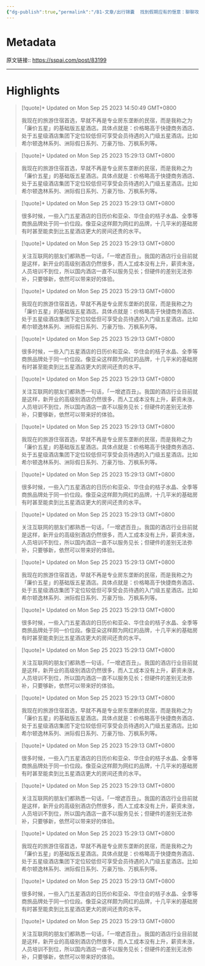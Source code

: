 ```yaml
---
{"dg-publish":true,"permalink":"/B1-文章/出行锦囊  找到假期应有的惬意：聊聊攻略规划与星级酒店 - 少数派/","tags":["工具效率/旅行"]}
---
```



# Metadata

原文链接:: https://sspai.com/post/83199

---

# Highlights

> [!quote]+ Updated on Mon Sep 25 2023 14:50:49 GMT+0800
>
> 我现在的旅游住宿首选，早就不再是专业房东垄断的民宿，而是我称之为「廉价五星」的基础版五星酒店。具体点就是：价格略高于快捷商务酒店、处于五星级酒店集团下定位较低但可享受会员待遇的入门级五星酒店。比如希尔顿逸林系列、洲际假日系列、万豪万怡、万枫系列等。

> [!quote]+ Updated on Mon Sep 25 2023 15:29:13 GMT+0800
>
> 我现在的旅游住宿首选，早就不再是专业房东垄断的民宿，而是我称之为「廉价五星」的基础版五星酒店。具体点就是：价格略高于快捷商务酒店、处于五星级酒店集团下定位较低但可享受会员待遇的入门级五星酒店。比如希尔顿逸林系列、洲际假日系列、万豪万怡、万枫系列等。

> [!quote]+ Updated on Mon Sep 25 2023 15:29:13 GMT+0800
>
> 很多时候，一些入门五星酒店的日历价和亚朵、华住会的桔子水晶、全季等商旅品牌处于同一价位段。像亚朵这样颇为网红的品牌，十几平米的基础房有时甚至能卖到比五星酒店更大的房间还贵的水平。

> [!quote]+ Updated on Mon Sep 25 2023 15:29:13 GMT+0800
>
> 关注互联网的朋友们都熟悉一句话，「一增遮百丑」。我国的酒店行业目前就是这样，新开业的高级别酒店仍然很多，而人工成本没有上升，薪资未涨，人员培训不到位，所以国内酒店一直不以服务见长；但硬件的差别无法弥补，只要够新，依然可以带来好的体验。

> [!quote]+ Updated on Mon Sep 25 2023 15:29:13 GMT+0800
>
> 我现在的旅游住宿首选，早就不再是专业房东垄断的民宿，而是我称之为「廉价五星」的基础版五星酒店。具体点就是：价格略高于快捷商务酒店、处于五星级酒店集团下定位较低但可享受会员待遇的入门级五星酒店。比如希尔顿逸林系列、洲际假日系列、万豪万怡、万枫系列等。

> [!quote]+ Updated on Mon Sep 25 2023 15:29:13 GMT+0800
>
> 很多时候，一些入门五星酒店的日历价和亚朵、华住会的桔子水晶、全季等商旅品牌处于同一价位段。像亚朵这样颇为网红的品牌，十几平米的基础房有时甚至能卖到比五星酒店更大的房间还贵的水平。

> [!quote]+ Updated on Mon Sep 25 2023 15:29:13 GMT+0800
>
> 关注互联网的朋友们都熟悉一句话，「一增遮百丑」。我国的酒店行业目前就是这样，新开业的高级别酒店仍然很多，而人工成本没有上升，薪资未涨，人员培训不到位，所以国内酒店一直不以服务见长；但硬件的差别无法弥补，只要够新，依然可以带来好的体验。

> [!quote]+ Updated on Mon Sep 25 2023 15:29:13 GMT+0800
>
> 我现在的旅游住宿首选，早就不再是专业房东垄断的民宿，而是我称之为「廉价五星」的基础版五星酒店。具体点就是：价格略高于快捷商务酒店、处于五星级酒店集团下定位较低但可享受会员待遇的入门级五星酒店。比如希尔顿逸林系列、洲际假日系列、万豪万怡、万枫系列等。

> [!quote]+ Updated on Mon Sep 25 2023 15:29:13 GMT+0800
>
> 很多时候，一些入门五星酒店的日历价和亚朵、华住会的桔子水晶、全季等商旅品牌处于同一价位段。像亚朵这样颇为网红的品牌，十几平米的基础房有时甚至能卖到比五星酒店更大的房间还贵的水平。

> [!quote]+ Updated on Mon Sep 25 2023 15:29:13 GMT+0800
>
> 关注互联网的朋友们都熟悉一句话，「一增遮百丑」。我国的酒店行业目前就是这样，新开业的高级别酒店仍然很多，而人工成本没有上升，薪资未涨，人员培训不到位，所以国内酒店一直不以服务见长；但硬件的差别无法弥补，只要够新，依然可以带来好的体验。

> [!quote]+ Updated on Mon Sep 25 2023 15:29:13 GMT+0800
>
> 我现在的旅游住宿首选，早就不再是专业房东垄断的民宿，而是我称之为「廉价五星」的基础版五星酒店。具体点就是：价格略高于快捷商务酒店、处于五星级酒店集团下定位较低但可享受会员待遇的入门级五星酒店。比如希尔顿逸林系列、洲际假日系列、万豪万怡、万枫系列等。

> [!quote]+ Updated on Mon Sep 25 2023 15:29:13 GMT+0800
>
> 很多时候，一些入门五星酒店的日历价和亚朵、华住会的桔子水晶、全季等商旅品牌处于同一价位段。像亚朵这样颇为网红的品牌，十几平米的基础房有时甚至能卖到比五星酒店更大的房间还贵的水平。

> [!quote]+ Updated on Mon Sep 25 2023 15:29:13 GMT+0800
>
> 关注互联网的朋友们都熟悉一句话，「一增遮百丑」。我国的酒店行业目前就是这样，新开业的高级别酒店仍然很多，而人工成本没有上升，薪资未涨，人员培训不到位，所以国内酒店一直不以服务见长；但硬件的差别无法弥补，只要够新，依然可以带来好的体验。

> [!quote]+ Updated on Mon Sep 25 2023 15:29:13 GMT+0800
>
> 我现在的旅游住宿首选，早就不再是专业房东垄断的民宿，而是我称之为「廉价五星」的基础版五星酒店。具体点就是：价格略高于快捷商务酒店、处于五星级酒店集团下定位较低但可享受会员待遇的入门级五星酒店。比如希尔顿逸林系列、洲际假日系列、万豪万怡、万枫系列等。

> [!quote]+ Updated on Mon Sep 25 2023 15:29:13 GMT+0800
>
> 很多时候，一些入门五星酒店的日历价和亚朵、华住会的桔子水晶、全季等商旅品牌处于同一价位段。像亚朵这样颇为网红的品牌，十几平米的基础房有时甚至能卖到比五星酒店更大的房间还贵的水平。

> [!quote]+ Updated on Mon Sep 25 2023 15:29:13 GMT+0800
>
> 关注互联网的朋友们都熟悉一句话，「一增遮百丑」。我国的酒店行业目前就是这样，新开业的高级别酒店仍然很多，而人工成本没有上升，薪资未涨，人员培训不到位，所以国内酒店一直不以服务见长；但硬件的差别无法弥补，只要够新，依然可以带来好的体验。

> [!quote]+ Updated on Mon Sep 25 2023 15:29:13 GMT+0800
>
> 我现在的旅游住宿首选，早就不再是专业房东垄断的民宿，而是我称之为「廉价五星」的基础版五星酒店。具体点就是：价格略高于快捷商务酒店、处于五星级酒店集团下定位较低但可享受会员待遇的入门级五星酒店。比如希尔顿逸林系列、洲际假日系列、万豪万怡、万枫系列等。

> [!quote]+ Updated on Mon Sep 25 2023 15:29:13 GMT+0800
>
> 很多时候，一些入门五星酒店的日历价和亚朵、华住会的桔子水晶、全季等商旅品牌处于同一价位段。像亚朵这样颇为网红的品牌，十几平米的基础房有时甚至能卖到比五星酒店更大的房间还贵的水平。

> [!quote]+ Updated on Mon Sep 25 2023 15:29:13 GMT+0800
>
> 关注互联网的朋友们都熟悉一句话，「一增遮百丑」。我国的酒店行业目前就是这样，新开业的高级别酒店仍然很多，而人工成本没有上升，薪资未涨，人员培训不到位，所以国内酒店一直不以服务见长；但硬件的差别无法弥补，只要够新，依然可以带来好的体验。
